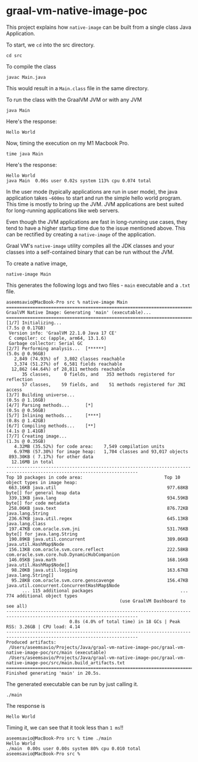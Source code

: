 # graal-vm-native-image-poc

This project explains how `native-image` can be built from a single class Java Application.

To start, we `cd` into the src directory.
```
cd src
```

To compile the class
```
javac Main.java
```
This would result in a `Main.class` file in the same directory.

To run the class with the GraalVM JVM or with any JVM
```
java Main
```
Here's the response:
```
Hello World
```

Now, timing the execution on my M1 Macbook Pro.
```
time java Main
```
Here's the response:
```
Hello World
java Main  0.06s user 0.02s system 113% cpu 0.074 total
```

In the user mode (typically applications are run in user mode), the java application takes `~600ms` to start and run 
the simple hello world program.
This time is mostly to bring up the JVM. JVM applications are best suited for long-running applications like web servers.

Even though the JVM applications are fast in long-running use cases, they tend to have a higher startup time due to the
issue mentioned above. This can be rectified by creating a `native-image` of the application.

Graal VM's `native-image` utility compiles all the JDK classes and your classes into a self-contained binary that can be 
run without the JVM.

To create a native image,
```
native-image Main
```
This generates the following logs and two files - `main` executable and a `.txt` file.
```
aseemsavio@MacBook-Pro src % native-image Main
========================================================================================================================
GraalVM Native Image: Generating 'main' (executable)...
========================================================================================================================
[1/7] Initializing...                                                                                    (7.5s @ 0.17GB)
 Version info: 'GraalVM 22.1.0 Java 17 CE'
 C compiler: cc (apple, arm64, 13.1.6)
 Garbage collector: Serial GC
[2/7] Performing analysis...  [******]                                                                   (5.0s @ 0.96GB)
   2,849 (74.93%) of  3,802 classes reachable
   3,374 (51.27%) of  6,581 fields reachable
  12,862 (44.64%) of 28,811 methods reachable
      35 classes,     0 fields, and   353 methods registered for reflection
      57 classes,    59 fields, and    51 methods registered for JNI access
[3/7] Building universe...                                                                               (0.5s @ 1.16GB)
[4/7] Parsing methods...      [*]                                                                        (0.5s @ 0.56GB)
[5/7] Inlining methods...     [****]                                                                     (0.8s @ 1.42GB)
[6/7] Compiling methods...    [**]                                                                       (4.1s @ 1.41GB)
[7/7] Creating image...                                                                                  (1.3s @ 0.35GB)
   4.32MB (35.52%) for code area:    7,549 compilation units
   6.97MB (57.30%) for image heap:   1,704 classes and 93,017 objects
 893.30KB ( 7.17%) for other data
  12.16MB in total
------------------------------------------------------------------------------------------------------------------------
Top 10 packages in code area:                               Top 10 object types in image heap:
 663.16KB java.util                                          977.68KB byte[] for general heap data
 339.13KB java.lang                                          934.59KB byte[] for code metadata
 258.06KB java.text                                          876.72KB java.lang.String
 236.67KB java.util.regex                                    645.13KB java.lang.Class
 197.47KB com.oracle.svm.jni                                 531.76KB byte[] for java.lang.String
 190.89KB java.util.concurrent                               389.06KB java.util.HashMap$Node
 156.13KB com.oracle.svm.core.reflect                        222.58KB com.oracle.svm.core.hub.DynamicHubCompanion
 146.05KB java.math                                          168.16KB java.util.HashMap$Node[]
  98.20KB java.util.logging                                  163.67KB java.lang.String[]
  95.28KB com.oracle.svm.core.genscavenge                    156.47KB java.util.concurrent.ConcurrentHashMap$Node
      ... 115 additional packages                                 ... 774 additional object types
                                           (use GraalVM Dashboard to see all)
------------------------------------------------------------------------------------------------------------------------
                        0.8s (4.0% of total time) in 18 GCs | Peak RSS: 3.26GB | CPU load: 4.14
------------------------------------------------------------------------------------------------------------------------
Produced artifacts:
 /Users/aseemsavio/Projects/Java/graal-vm-native-image-poc/graal-vm-native-image-poc/src/main (executable)
 /Users/aseemsavio/Projects/Java/graal-vm-native-image-poc/graal-vm-native-image-poc/src/main.build_artifacts.txt
========================================================================================================================
Finished generating 'main' in 20.5s.

```

The generated executable can be run by just calling it.

```
./main
```

The response is
```
Hello World
```
Timing it, we can see that it took less than `1 ms`!!
```
aseemsavio@MacBook-Pro src % time ./main
Hello World
./main  0.00s user 0.00s system 80% cpu 0.010 total
aseemsavio@MacBook-Pro src % 
```